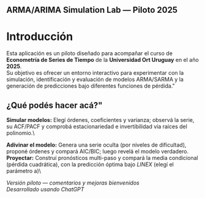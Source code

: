 ## ARMA/ARIMA Simulation Lab — Piloto 2025
# Introducción

Esta aplicación es un piloto diseñado para acompañar el curso de **Econometría de Series de Tiempo** de la **Universidad Ort Uruguay** en el año **2025**. \
Su objetivo es ofrecer un entorno interactivo para experimentar con la simulación, identificación y evaluación de modelos ARMA/SARMA y la generación de predicciones bajo diferentes funciones de pérdida."

## ¿Qué podés hacer acá?"
**Simular modelos:**
Elegí órdenes, coeficientes y varianza; observá la serie, su ACF/PACF y comprobá estacionariedad e invertibilidad vía raíces del polinomio.\

**Adivinar el modelo:**
Genera una serie oculta (por niveles de dificultad), proponé órdenes y compará AIC/BIC; luego revelá el modelo verdadero. \
**Proyectar:**
Construí pronósticos multi-paso y compará la media condicional (pérdida cuadrática), con la predicción óptima bajo _LINEX_ (elegí el parámetro a)\


_Versión piloto — comentarios y mejoras bienvenidos_\
_Desarrollado usando ChatGPT_



